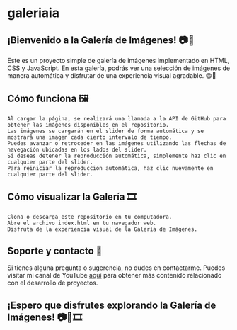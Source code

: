 # galeriaia

## ¡Bienvenido a la Galería de Imágenes! 📷🎉

Este es un proyecto simple de galería de imágenes implementado en HTML, CSS y JavaScript. En esta galería, podrás ver una selección de imágenes de manera automática y disfrutar de una experiencia visual agradable. 😄🌄

## Cómo funciona 🖼️

    Al cargar la página, se realizará una llamada a la API de GitHub para obtener las imágenes disponibles en el repositorio.
    Las imágenes se cargarán en el slider de forma automática y se mostrará una imagen cada cierto intervalo de tiempo.
    Puedes avanzar o retroceder en las imágenes utilizando las flechas de navegación ubicadas en los lados del slider.
    Si deseas detener la reproducción automática, simplemente haz clic en cualquier parte del slider.
    Para reiniciar la reproducción automática, haz clic nuevamente en cualquier parte del slider.

## Cómo visualizar la Galería 🎞️

    Clona o descarga este repositorio en tu computadora.
    Abre el archivo index.html en tu navegador web.
    Disfruta de la experiencia visual de la Galería de Imágenes.

## Soporte y contacto 📧

Si tienes alguna pregunta o sugerencia, no dudes en contactarme. Puedes visitar mi canal de YouTube [aquí](https://youtube.com/@Infor_mayo) para obtener más contenido relacionado con el desarrollo de proyectos.

## ¡Espero que disfrutes explorando la Galería de Imágenes! 📷🌄🎞️
